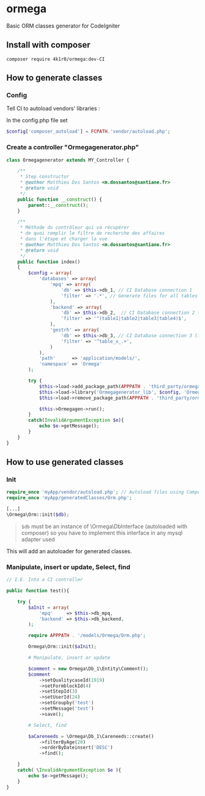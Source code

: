 # ormega
Basic ORM classes generator for CodeIgniter

## Install with composer

    composer require 4k1r0/ormega:dev-CI

## How to generate classes

### Config

Tell CI to autoload vendors' libraries :

In the config.php file set
```php
$config['composer_autoload'] = FCPATH.'vendor/autoload.php';
```

### Create a controller "Ormegagenerator.php"

```php
class Ormegagenerator extends MY_Controller {

    /**
     * Step constructor
     * @author Matthieu Dos Santos <m.dossantos@santiane.fr>
     * @return void
     */
    public function __construct() {
        parent::__construct();
    }

    /**
     * Méthode du contrôleur qui va récupérer
     * de quoi remplir le filtre de recherche des affaires
     * dans l'étape et charger la vue
     * @author Matthieu Dos Santos <m.dossantos@santiane.fr>
     * @return void
     */
    public function index()
    {
        $config = array(
            'databases' => array(
                'mpq' => array(
                    'db' => $this->db_1, // CI Database connection 1
                    'filter' => '.*', // Generate files for all tables
                ),
                'backend' => array(
                    'db' => $this->db_2,  // CI Database connection 2 (if multiple databases used)
                    'filter' => '^(table1|table2|table3|table4)$',
                ),
                'gestrh' => array(
                    'db' => $this->db_3, // CI Database connection 3 (if multiple databases used)
                    'filter' => '^table_x_.+',
                )
            ),
            'path'      => 'application/models/',
            'namespace' => 'Ormega'
        );

        try {
            $this->load->add_package_path(APPPATH . 'third_party/ormega');
            $this->load->library('Ormegagenerator_lib', $config, 'Ormegagen');
            $this->load->remove_package_path(APPPATH . 'third_party/ormega');

            $this->Ormegagen->run();
        }
        catch(InvalidArgumentException $e){
            echo $e->getMessage();
        }
    }
}
```


## How to use generated classes

### Init

```php
require_once 'myApp/vendor/autoload.php'; // Autoload files using Composer's autoload
require_once 'myApp/generatedClasses/Orm.php';

[...]
\Ormega\Orm::init($db);
```

> `$db` must be an instance of \Ormega\DbInterface (autoloaded with composer)
> so you have to implement this interface in any mysql adapter used

This will add an autoloader for generated classes.

### Manipulate, insert or update, Select, find

```php
// I.E. Into a CI controller

public function test(){

    try {
        $aInit = array(
            'mpq'     => $this->db_mpq,
            'backend' => $this->db_backend,
        );

        require APPPATH . '/models/Ormega/Orm.php';

        Ormega\Orm::init($aInit);

        # Manipulate, insert or update

        $comment = new Ormega\Db_1\Entity\Comment();
        $comment
            ->setQualitycaseId(1919)
            ->setFormblockId(4)
            ->setStepId(3)
            ->setUserId(24)
            ->setGroupby('test')
            ->setMessage('test')
            ->save();

        # Select, find

        $aCareneeds = \Ormega\Db_1\Careneeds::create()
            ->filterByAge(20)
            ->orderByDateinsert('DESC')
            ->find();

    }
    catch( \InvalidArgumentException $e ){
        echo $e->getMessage();
    }
}
```